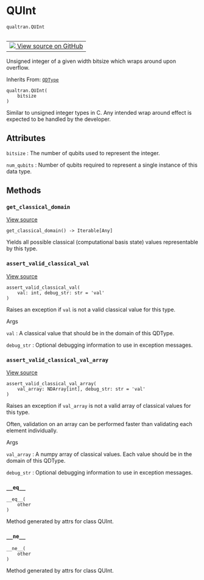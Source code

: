 # QUInt
`qualtran.QUInt`


<table class="tfo-notebook-buttons tfo-api nocontent" align="left">
<td>
  <a target="_blank" href="https://github.com/quantumlib/Qualtran/blob/main/qualtran/_infra/data_types.py#L200-L232">
    <img src="https://www.tensorflow.org/images/GitHub-Mark-32px.png" />
    View source on GitHub
  </a>
</td>
</table>



Unsigned integer of a given width bitsize which wraps around upon overflow.

Inherits From: [`QDType`](../qualtran/QDType.md)

<pre class="devsite-click-to-copy prettyprint lang-py tfo-signature-link">
<code>qualtran.QUInt(
    bitsize
)
</code></pre>



<!-- Placeholder for "Used in" -->

Similar to unsigned integer types in C. Any intended wrap around effect is
expected to be handled by the developer.



<h2 class="add-link">Attributes</h2>

`bitsize`<a id="bitsize"></a>
: The number of qubits used to represent the integer.

`num_qubits`<a id="num_qubits"></a>
: Number of qubits required to represent a single instance of this data type.




## Methods

<h3 id="get_classical_domain"><code>get_classical_domain</code></h3>

<a target="_blank" class="external" href="https://github.com/quantumlib/Qualtran/blob/main/qualtran/_infra/data_types.py#L217-L218">View source</a>

<pre class="devsite-click-to-copy prettyprint lang-py tfo-signature-link">
<code>get_classical_domain() -> Iterable[Any]
</code></pre>

Yields all possible classical (computational basis state) values representable by this type.


<h3 id="assert_valid_classical_val"><code>assert_valid_classical_val</code></h3>

<a target="_blank" class="external" href="https://github.com/quantumlib/Qualtran/blob/main/qualtran/_infra/data_types.py#L220-L226">View source</a>

<pre class="devsite-click-to-copy prettyprint lang-py tfo-signature-link">
<code>assert_valid_classical_val(
    val: int, debug_str: str = &#x27;val&#x27;
)
</code></pre>

Raises an exception if `val` is not a valid classical value for this type.


Args

`val`
: A classical value that should be in the domain of this QDType.

`debug_str`
: Optional debugging information to use in exception messages.




<h3 id="assert_valid_classical_val_array"><code>assert_valid_classical_val_array</code></h3>

<a target="_blank" class="external" href="https://github.com/quantumlib/Qualtran/blob/main/qualtran/_infra/data_types.py#L228-L232">View source</a>

<pre class="devsite-click-to-copy prettyprint lang-py tfo-signature-link">
<code>assert_valid_classical_val_array(
    val_array: NDArray[int], debug_str: str = &#x27;val&#x27;
)
</code></pre>

Raises an exception if `val_array` is not a valid array of classical values for this type.

Often, validation on an array can be performed faster than validating each element
individually.

Args

`val_array`
: A numpy array of classical values. Each value should be in the domain
  of this QDType.

`debug_str`
: Optional debugging information to use in exception messages.




<h3 id="__eq__"><code>__eq__</code></h3>

<pre class="devsite-click-to-copy prettyprint lang-py tfo-signature-link">
<code>__eq__(
    other
)
</code></pre>

Method generated by attrs for class QUInt.


<h3 id="__ne__"><code>__ne__</code></h3>

<pre class="devsite-click-to-copy prettyprint lang-py tfo-signature-link">
<code>__ne__(
    other
)
</code></pre>

Method generated by attrs for class QUInt.




